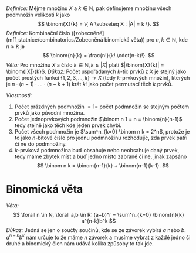 *Definice:* Mějme množinu $X$ a $k \in \mathbb{N}$, pak definujeme množinu všech podmnožin velikosti $k$ jako
$$
\binom{X}{k} = \{ A \subseteq X : |A| = k \}.
$$
*Definice:* Kombinační číslo ([zobecněné](mff_statnice/combinatorics/Zobecněná binomická věta)) pro $n,k \in \mathbb{N}$, kde $n \ge k$ je 
$$
\binom{n}{k} = \frac{n!}{k! \cdot(n-k)!}.
$$
*Věta:* Pro množinu $X$ a číslo $k \in \mathbb{N}, k \le |X|$ platí $|\binom{X}{k}| = \binom{|X|}{k}$.
*Důkaz:* Počet uspořádaných $k$-tic prvků z $X$ je stejný jako počet prostých funkcí $\{ 1,2,3,\dots,k \} \to X$ (tedy $k$-prvkových množin), kterých je $n \cdot (n-1) \cdot \ldots \cdot (n-k+1)$ krát $k!$ jako počet permutací těch $k$ prvků.

*Vlastnosti:*
1. Počet prázdných podmnožin $= 1 =$ počet podmnožin se stejným počtem prvků jako původní množina.
2. Počet jednoprvkových podmnožin $\binom n 1 = n = \binom{n}{n-1}$ tedy stejně jako těch kde jeden prvek chybí.
3. Počet všech podmnožin je $\sum^n_{k=0} \binom n k = 2^n$, protože je to jako $n$-bitové číslo pro jednu podmnožinu rozhodujíc, zda prvek patří či ne do podmnožiny.
4. $k$-prvková podmnožina buď obsahuje nebo neobsahuje daný prvek, tedy máme zbytek míst a buď jedno místo zabrané či ne, jinak zapsáno
$$
\binom n k = \binom{n-1}{k} + \binom{n-1}{k-1}.
$$
# Binomická věta
*Věta:* 
$$
\forall n \in N, \forall a,b \in R: (a+b)^r = \sum^n_{k=0} \binom{n}{k} a^{n-k}b^k
$$
*Důkaz:* Jedná se jen o součty součinů, kde se ze závorek vybírá $a$ nebo $b$. $a^{n-k}b^k$ nám určuje to že máme $n$ závorek a musíme vybrat z každé jedno či druhé a binomický člen nám udává kolika způsoby to tak jde.
